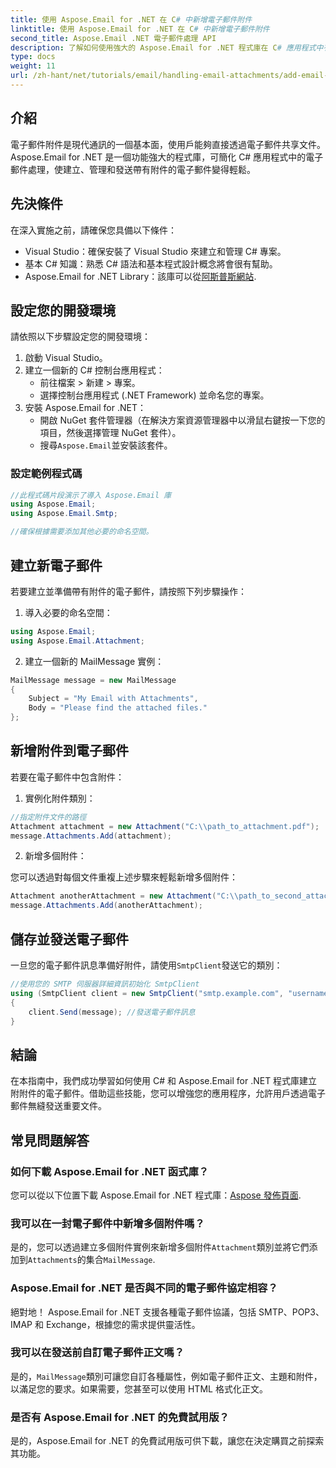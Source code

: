 ```yaml
---
title: 使用 Aspose.Email for .NET 在 C# 中新增電子郵件附件
linktitle: 使用 Aspose.Email for .NET 在 C# 中新增電子郵件附件
second_title: Aspose.Email .NET 電子郵件處理 API
description: 了解如何使用強大的 Aspose.Email for .NET 程式庫在 C# 應用程式中有效處理電子郵件附件。本綜合指南涵蓋了設定過程和建立電子郵件。
type: docs
weight: 11
url: /zh-hant/net/tutorials/email/handling-email-attachments/add-email-attachments-in-csharp/
---
```

## 介紹

電子郵件附件是現代通訊的一個基本面，使用戶能夠直接透過電子郵件共享文件。 Aspose.Email for .NET 是一個功能強大的程式庫，可簡化 C# 應用程式中的電子郵件處理，使建立、管理和發送帶有附件的電子郵件變得輕鬆。

## 先決條件

在深入實施之前，請確保您具備以下條件：

- Visual Studio：確保安裝了 Visual Studio 來建立和管理 C# 專案。
- 基本 C# 知識：熟悉 C# 語法和基本程式設計概念將會很有幫助。
-  Aspose.Email for .NET Library：該庫可以從[阿斯普斯網站](https://products.aspose.com/email/net).

## 設定您的開發環境

請依照以下步驟設定您的開發環境：

1. 啟動 Visual Studio。
2. 建立一個新的 C# 控制台應用程式：
   - 前往檔案 > 新建 > 專案。
   - 選擇控制台應用程式 (.NET Framework) 並命名您的專案。
3. 安裝 Aspose.Email for .NET：
   - 開啟 NuGet 套件管理器（在解決方案資源管理器中以滑鼠右鍵按一下您的項目，然後選擇管理 NuGet 套件）。
   - 搜尋`Aspose.Email`並安裝該套件。

### 設定範例程式碼

```csharp
//此程式碼片段演示了導入 Aspose.Email 庫
using Aspose.Email;
using Aspose.Email.Smtp;

//確保根據需要添加其他必要的命名空間。
```

## 建立新電子郵件

若要建立並準備帶有附件的電子郵件，請按照下列步驟操作：

1. 導入必要的命名空間：

```csharp
using Aspose.Email;
using Aspose.Email.Attachment;
```

2. 建立一個新的 MailMessage 實例：

```csharp
MailMessage message = new MailMessage
{
    Subject = "My Email with Attachments",
    Body = "Please find the attached files."
};
```

## 新增附件到電子郵件

若要在電子郵件中包含附件：

1. 實例化附件類別：

```csharp
//指定附件文件的路徑
Attachment attachment = new Attachment("C:\\path_to_attachment.pdf");
message.Attachments.Add(attachment);
```

2. 新增多個附件：

您可以透過對每個文件重複上述步驟來輕鬆新增多個附件：

```csharp
Attachment anotherAttachment = new Attachment("C:\\path_to_second_attachment.jpg");
message.Attachments.Add(anotherAttachment);
```

## 儲存並發送電子郵件

一旦您的電子郵件訊息準備好附件，請使用`SmtpClient`發送它的類別：

```csharp
//使用您的 SMTP 伺服器詳細資訊初始化 SmtpClient
using (SmtpClient client = new SmtpClient("smtp.example.com", "username", "password"))
{
    client.Send(message); //發送電子郵件訊息
}
```

## 結論

在本指南中，我們成功學習如何使用 C# 和 Aspose.Email for .NET 程式庫建立附附件的電子郵件。借助這些技能，您可以增強您的應用程序，允許用戶透過電子郵件無縫發送重要文件。

## 常見問題解答

### 如何下載 Aspose.Email for .NET 函式庫？

您可以從以下位置下載 Aspose.Email for .NET 程式庫：[Aspose 發佈頁面](https://releases.aspose.com/email/net/).

### 我可以在一封電子郵件中新增多個附件嗎？

是的，您可以透過建立多個附件實例來新增多個附件`Attachment`類別並將它們添加到`Attachments`的集合`MailMessage`.

### Aspose.Email for .NET 是否與不同的電子郵件協定相容？

絕對地！ Aspose.Email for .NET 支援各種電子郵件協議，包括 SMTP、POP3、IMAP 和 Exchange，根據您的需求提供靈活性。

### 我可以在發送前自訂電子郵件正文嗎？

是的，`MailMessage`類別可讓您自訂各種屬性，例如電子郵件正文、主題和附件，以滿足您的要求。如果需要，您甚至可以使用 HTML 格式化正文。

### 是否有 Aspose.Email for .NET 的免費試用版？

是的，Aspose.Email for .NET 的免費試用版可供下載，讓您在決定購買之前探索其功能。